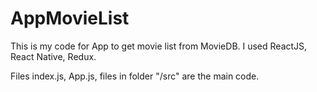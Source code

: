 # AppMovieList

This is my code for App to get movie list from MovieDB. I used ReactJS, React Native, Redux.

Files index.js, App.js, files in folder "/src" are the main code.
